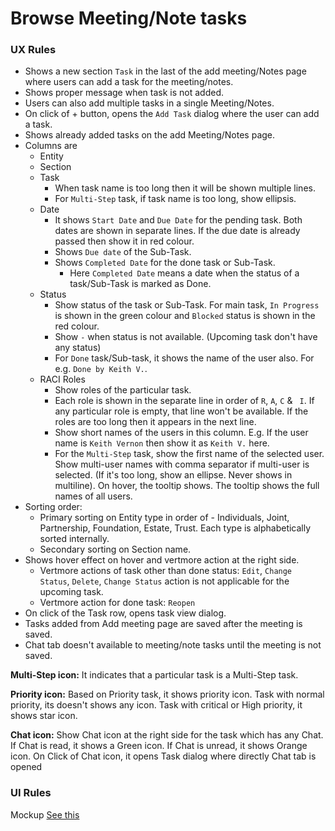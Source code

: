 # Browse Meeting/Note tasks

### UX Rules
- Shows a new section `Task` in the last of the add meeting/Notes page where users can add a task for the meeting/notes.
- Shows proper message when task is not added.
- Users can also add multiple tasks in a single Meeting/Notes.
- On click of + button, opens the `Add Task` dialog where the user can add a task.
- Shows already added tasks on the add Meeting/Notes page.
- Columns are 
  - Entity
  - Section
  - Task
    - When task name is too long then it will be shown multiple lines.
    - For `Multi-Step` task, if task name is too long, show ellipsis.
  - Date
    - It shows `Start Date` and `Due Date` for the pending task. Both dates are shown in separate lines. If the due date is already passed then show it in red colour.
    - Shows `Due date` of the Sub-Task. 
    - Shows `Completed Date` for the done task or Sub-Task.
      - Here `Completed Date` means a date when the status of a task/Sub-Task is marked as Done. 
  - Status
    - Show status of the task or Sub-Task. For main task, `In Progress` is shown in the green colour and `Blocked` status is shown in the red colour.
    - Show `-` when status is not available. (Upcoming task don't have any status)
    - For `Done` task/Sub-task, it shows the name of the user also. For e.g. `Done by Keith V.`.
  - RACI Roles
    - Show roles of the particular task. 
    - Each role is shown in the separate line in order of `R`, `A`, `C` & ` I`. If any particular role is empty, that line won't be available. If the roles are too long then it appears in the next line.
    - Show short names of the users in this column. E.g. If the user name is `Keith Vernon` then show it as `Keith V.` here. 
    - For the `Multi-Step` task, show the first name of the selected user. Show multi-user names with comma separator if multi-user is selected. (If it's too long, show an ellipse. Never shows in multiline). On hover, the tooltip shows. The tooltip shows the full names of all users.
- Sorting order: 
  - Primary sorting on Entity type in order of - Individuals, Joint, Partnership, Foundation, Estate, Trust. Each type is alphabetically sorted internally.
  - Secondary sorting on Section name.
- Shows hover effect on hover and vertmore action at the right side.
  - Vertmore actions of  task other than done status: `Edit`, `Change Status`, `Delete`, `Change Status` action is not applicable for the upcoming task.
  - Vertmore action for done task: `Reopen` 
- On click of the Task row, opens task view dialog. 
- Tasks added from Add meeting page are saved after the meeting is saved.
- Chat tab doesn't available to meeting/note tasks until the meeting is not saved. 

**Multi-Step icon:** It indicates that a particular task is a Multi-Step task.

**Priority icon:** Based on Priority task, it shows priority icon. Task with normal priority, its doesn't shows any icon. Task with critical or High priority, it shows star icon.

**Chat icon:** Show Chat icon at the right side for the task which has any Chat. If Chat is read, it shows a Green icon. If Chat is unread, it shows Orange icon. On Click of Chat icon, it opens Task dialog where directly Chat tab is opened


### UI Rules
Mockup [See this](https://drive.google.com/file/d/1IMYLxbzyth_b6gQDPKPNX6Dc7FZIZP2f/view?usp=sharing)

